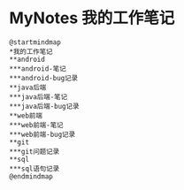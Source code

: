 # MyNotes 我的工作笔记
```plantuml
@startmindmap
*我的工作笔记
**android
***android-笔记
***android-bug记录
**java后端
***java后端-笔记
***java后端-bug记录
**web前端
***web前端-笔记
***web前端-bug记录
**git
***git问题记录
**sql
***sql语句记录
@endmindmap
```
